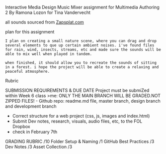 Interactive Media Design
Music Mixer assignment for Multimedia Authoring 2
By Ramona Lozon
for Tina Vandervecht

all sounds sourced from [Zapsplat.com](https://www.zapsplat.com/)

plan for this assignment

    I plan on creating a small nature scene, where you can drag and drop several elements to que up certain ambient noises. i've found files for rain, wind, insects, streams, etc and made sure the sounds will be able to mix well when played in tandem.

    when finished, it should allow you to recreate the sounds of sitting in a forest. i hope the project will be able to create a relaxing and peaceful atmosphere.

Rubric

SUBMISSION REQUIREMENTS & DUE DATE
Project must be submiZed within Week 6 class >me: ONLY THE MAIN BRANCH WILL BE GRADED.NOT ZIPPED FILES! - Github repo: readme.md file, master branch, design branch and development branch
- Correct structure for a web project (css, js, images and index.html)
- Submit Dev notes, research, visuals, audio files, etc, to the FOL Dropbox 
- check in February 7th

GRADING RUBRIC /10
Folder Setup & Naming /1
GitHub Best Practices /3
Dev Notes /3
Asset Collection /3